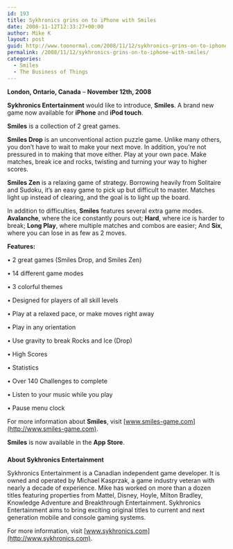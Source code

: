 ```yaml
---
id: 193
title: Sykhronics grins on to iPhone with Smiles
date: 2008-11-12T12:33:27+00:00
author: Mike K
layout: post
guid: http://www.toonormal.com/2008/11/12/sykhronics-grins-on-to-iphone-with-smiles/
permalink: /2008/11/12/sykhronics-grins-on-to-iphone-with-smiles/
categories:
  - Smiles
  - The Business of Things
---
```

**London, Ontario, Canada** &#8211; **November 12th, 2008**

**Sykhronics Entertainment** would like to introduce, **Smiles**. A brand new game now available for **iPhone** and **iPod touch**.

**Smiles** is a collection of 2 great games.

**Smiles Drop** is an unconventional action puzzle game. Unlike many others, you don&#8217;t have to wait to make your next move. In addition, you&#8217;re not pressured in to making that move either. Play at your own pace. Make matches, break ice and rocks, twisting and turning your way to higher scores.

**Smiles Zen** is a relaxing game of strategy. Borrowing heavily from Solitaire and Sudoku, it&#8217;s an easy game to pick up but difficult to master. Matches light up instead of clearing, and the goal is to light up the board.

In addition to difficulties, **Smiles** features several extra game modes. **Avalanche**, where the ice constantly pours out; **Hard**, where ice is harder to break; **Long Play**, where multiple matches and combos are easier; And **Six**, where you can lose in as few as 2 moves.

**Features:**
  
• 2 great games (Smiles Drop, and Smiles Zen)
  
• 14 different game modes
  
• 3 colorful themes
  
• Designed for players of all skill levels
  
• Play at a relaxed pace, or make moves right away
  
• Play in any orientation
  
• Use gravity to break Rocks and Ice (Drop)
  
• High Scores
  
• Statistics
  
• Over 140 Challenges to complete
  
• Listen to your music while you play
  
• Pause menu clock

For more information about **Smiles**, visit [www.smiles-game.com](http://www.smiles-game.com).

**Smiles** is now available in the **App Store**.

#####

**About Sykhronics Entertainment**

Sykhronics Entertainment is a Canadian independent game developer. It is owned and operated by Michael Kasprzak, a game industry veteran with nearly a decade of experience. Mike has worked on more than a dozen titles featuring properties from Mattel, Disney, Hoyle, Milton Bradley, Knowledge Adventure and Breakthrough Entertainment. Sykhronics Entertainment aims to bring exciting original titles to current and next generation mobile and console gaming systems.

For more information, visit [www.sykhronics.com](http://www.sykhronics.com).